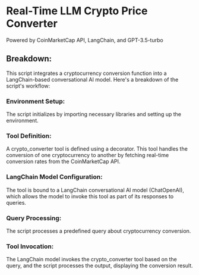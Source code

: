 # Real-Time LLM Crypto Price Converter
Powered by CoinMarketCap API, LangChain, and GPT-3.5-turbo

## Breakdown:
This script integrates a cryptocurrency conversion function into a LangChain-based conversational AI model. Here's a breakdown of the script's workflow:

### Environment Setup:
The script initializes by importing necessary libraries and setting up the environment.

### Tool Definition:
A crypto_converter tool is defined using a decorator. This tool handles the conversion of one cryptocurrency to another by fetching real-time conversion rates from the CoinMarketCap API.

### LangChain Model Configuration:
The tool is bound to a LangChain conversational AI model (ChatOpenAI), which allows the model to invoke this tool as part of its responses to queries.

### Query Processing:
The script processes a predefined query about cryptocurrency conversion.

### Tool Invocation:
The LangChain model invokes the crypto_converter tool based on the query, and the script processes the output, displaying the conversion result.
